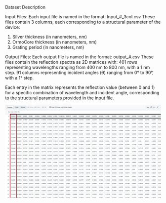 Dataset Description

Input Files:
Each input file is named in the format: Input_#_3col.csv
These files contain 3 columns, each corresponding to a structural parameter of the device:
1. Silver thickness (in nanometers, nm)
2. OrmoCore thickness (in nanometers, nm)
3. Grating period (in nanometers, nm)


Output Files:
Each output file is named in the format: output_#.csv
These files contain the reflection spectra as 2D matrices with:
401 rows representing wavelengths ranging from 400 nm to 800 nm, with a 1 nm step.
91 columns representing incident angles (θ) ranging from 0° to 90°, with a 1° step.

Each entry in the matrix represents the reflection value (between 0 and 1) for a specific combination of wavelength and incident angle, corresponding to the structural parameters provided in the input file.

![output file example](https://github.com/ShahrzadDG/Inverse-Design-of-Hybrid-Waveguide-Grating/blob/main/Data_samples/output_example.PNG?raw=true)

